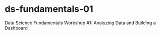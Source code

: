 # ds-fundamentals-01
Data Science Fundamentals Workshop #1: Analyzing Data and Building a Dashboard
